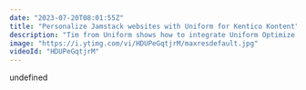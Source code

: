 ```yaml
---
date: "2023-07-20T08:01:55Z"
title: "Personalize Jamstack websites with Uniform for Kentico Kontent"
description: "Tim from Uniform shows how to integrate Uniform Optimize #personalization into the Kentico Kontent CMS.\n\nFeel free to reach out directly on Twitter at: @unformDev or @timbenniks\nThe docs: https://docs.uniform.app/optimize/dev/content-management/kontent/getting-started\nThe starter kit: https://github.com/uniformdev/uniform-optimize-next-kontent-starter"
image: "https://i.ytimg.com/vi/HDUPeGqtjrM/maxresdefault.jpg"
videoId: "HDUPeGqtjrM"
---
```


undefined
